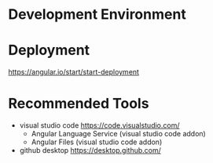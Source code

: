 # Development Environment

# Deployment

https://angular.io/start/start-deployment

# Recommended Tools
- visual studio code https://code.visualstudio.com/
    - Angular Language Service (visual studio code addon)
    - Angular Files (visual studio code addon)
- github desktop https://desktop.github.com/